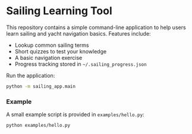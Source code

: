 # Sailing Learning Tool

This repository contains a simple command-line application to help users learn sailing and yacht navigation basics. Features include:

- Lookup common sailing terms
- Short quizzes to test your knowledge
- A basic navigation exercise
- Progress tracking stored in `~/.sailing_progress.json`

Run the application:

```bash
python -m sailing_app.main
```


### Example

A small example script is provided in `examples/hello.py`:

```bash
python examples/hello.py
```
